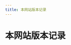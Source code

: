 ```yaml
---
title: 本网站版本记录
---
```


# 本网站版本记录

<!-- + 2025011 建立初始化网站
    初始化，准备内容主题
+ 2025011 两篇文章
    - learn 【VitePress Sidebar 动态侧边栏插件】学习使用
    - note 【本网站版本记录】  以后对网站调整修订记录
+ 20250112 搭建自动化发布、调整outline展示层级
    - learn [vitepress 部署发布到github pages](/learn/20250112_vitepress_deploy_to_gitpages)
+ 20250204 
	+ 调整使用 Obsidian 写文档，docs可以直接在软件中写
	+ 增加文章【个人博客系统的想法】

## git 提交记录 -->

<GitTimeline />